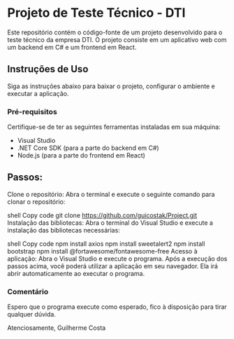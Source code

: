 

<h1>Projeto de Teste Técnico - DTI</h1>
Este repositório contém o código-fonte de um projeto desenvolvido para o teste técnico da empresa DTI. O projeto consiste em um aplicativo web com um backend em C# e um frontend em React.

<h2>Instruções de Uso</h2>
Siga as instruções abaixo para baixar o projeto, configurar o ambiente e executar a aplicação.

<h3>Pré-requisitos</h3>
Certifique-se de ter as seguintes ferramentas instaladas em sua máquina:

<ul>
  <li>Visual Studio</li>
  <li>.NET Core SDK (para a parte do backend em C#)</li>
  <li>Node.js (para a parte do frontend em React)</li>
</ul>

<h2>Passos:</h2>
Clone o repositório: Abra o terminal e execute o seguinte comando para clonar o repositório:


shell
Copy code
git clone https://github.com/guicostak/Project.git
Instalação das bibliotecas: Abra o terminal do Visual Studio e execute a instalação das bibliotecas necessárias:

shell
Copy code
npm install axios
npm install sweetalert2
npm install bootstrap
npm install @fortawesome/fontawesome-free
Acesso à aplicação: Abra o Visual Studio e execute o programa. Após a execução dos passos acima, você poderá utilizar a aplicação em seu navegador. Ela irá abrir automaticamente ao executar o programa.

<h3>Comentário</h3>
Espero que o programa execute como esperado, fico à disposição para tirar qualquer dúvida.

Atenciosamente,
Guilherme Costa
